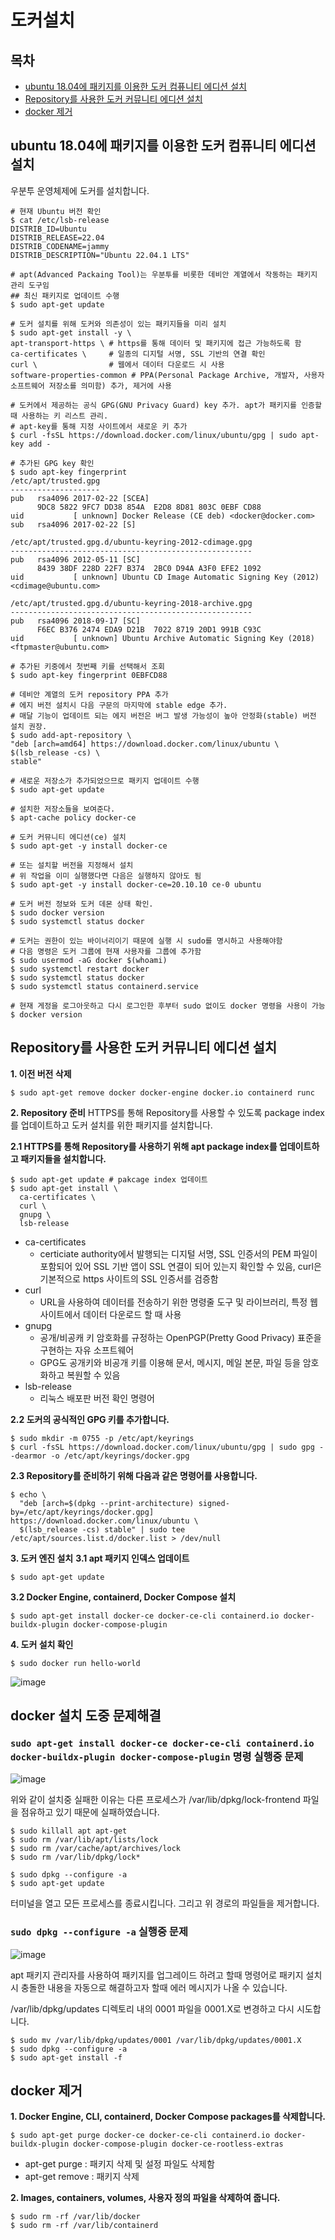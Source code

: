# 도커설치
## 목차
- [ubuntu 18.04에 패키지를 이용한 도커 컴퓨니티 에디션 설치](#ubuntu-18.04에-패키지를-이용한-도커-컴퓨니티-에디션-설치)
- [Repository를 사용한 도커 커뮤니티 에디션 설치](#Repository를-사용한-도커-커뮤니티-에디션-설치)
- [docker 제거](#docker-제거)

## ubuntu 18.04에 패키지를 이용한 도커 컴퓨니티 에디션 설치
우분투 운영체제에 도커를 설치합니다.

```shell
# 현재 Ubuntu 버전 확인
$ cat /etc/lsb-release
DISTRIB_ID=Ubuntu
DISTRIB_RELEASE=22.04
DISTRIB_CODENAME=jammy
DISTRIB_DESCRIPTION="Ubuntu 22.04.1 LTS"

# apt(Advanced Packaing Tool)는 우분투를 비롯한 데비안 계열에서 작동하는 패키지 관리 도구임
## 최신 패키지로 업데이트 수행
$ sudo apt-get update

# 도커 설치를 위해 도커와 의존성이 있는 패키지들을 미리 설치
$ sudo apt-get install -y \
apt-transport-https \ # https를 통해 데이터 및 패키지에 접근 가능하도록 함
ca-certificates \     # 일종의 디지털 서명, SSL 기반의 연결 확인
curl \                # 웹에서 데이터 다운로드 시 사용
software-properties-common # PPA(Personal Package Archive, 개발자, 사용자 소프트웨어 저장소를 의미함) 추가, 제거에 사용

# 도커에서 제공하는 공식 GPG(GNU Privacy Guard) key 추가. apt가 패키지를 인증할 때 사용하는 키 리스트 관리.
# apt-key를 통해 지정 사이트에서 새로운 키 추가
$ curl -fsSL https://download.docker.com/linux/ubuntu/gpg | sudo apt-key add -

# 추가된 GPG key 확인
$ sudo apt-key fingerprint
/etc/apt/trusted.gpg
--------------------
pub   rsa4096 2017-02-22 [SCEA]
      9DC8 5822 9FC7 DD38 854A  E2D8 8D81 803C 0EBF CD88
uid           [ unknown] Docker Release (CE deb) <docker@docker.com>
sub   rsa4096 2017-02-22 [S]

/etc/apt/trusted.gpg.d/ubuntu-keyring-2012-cdimage.gpg
------------------------------------------------------
pub   rsa4096 2012-05-11 [SC]
      8439 38DF 228D 22F7 B374  2BC0 D94A A3F0 EFE2 1092
uid           [ unknown] Ubuntu CD Image Automatic Signing Key (2012) <cdimage@ubuntu.com>

/etc/apt/trusted.gpg.d/ubuntu-keyring-2018-archive.gpg
------------------------------------------------------
pub   rsa4096 2018-09-17 [SC]
      F6EC B376 2474 EDA9 D21B  7022 8719 20D1 991B C93C
uid           [ unknown] Ubuntu Archive Automatic Signing Key (2018) <ftpmaster@ubuntu.com>

# 추가된 키중에서 첫번째 키를 선택해서 조회
$ sudo apt-key fingerprint 0EBFCD88

# 데비안 계열의 도커 repository PPA 추가
# 에지 버전 설치시 다음 구문의 마지막에 stable edge 추가.
# 매달 기능이 업데이트 되는 에지 버전은 버그 발생 가능성이 높아 안정화(stable) 버전 설치 권장.
$ sudo add-apt-repository \
"deb [arch=amd64] https://download.docker.com/linux/ubuntu \
$(lsb_release -cs) \
stable"

# 새로운 저장소가 추가되었으므로 패키지 업데이트 수행
$ sudo apt-get update

# 설치한 저장소들을 보여준다.
$ apt-cache policy docker-ce

# 도커 커뮤니티 에디션(ce) 설치
$ sudo apt-get -y install docker-ce

# 또는 설치할 버전을 지정해서 설치
# 위 작업을 이미 실행했다면 다음은 실행하지 않아도 됨
$ sudo apt-get -y install docker-ce=20.10.10 ce-0 ubuntu

# 도커 버전 정보와 도커 데몬 상태 확인.
$ sudo docker version
$ sudo systemctl status docker

# 도커는 권한이 있는 바이너리이기 때문에 실행 시 sudo를 명시하고 사용해야함
# 다음 명령은 도커 그룹에 현재 사용자를 그룹에 추가함
$ sudo usermod -aG docker $(whoami)
$ sudo systemctl restart docker
$ sudo systemctl status docker
$ sudo systemctl status containerd.service

# 현재 게정을 로그아웃하고 다시 로그인한 후부터 sudo 없이도 docker 명령을 사용이 가능
$ docker version
```

## Repository를 사용한 도커 커뮤니티 에디션 설치
**1. 이전 버전 삭제**
```shell
$ sudo apt-get remove docker docker-engine docker.io containerd runc
```

**2. Repository 준비**
HTTPS를 통해 Repository를 사용할 수 있도록 package index를 업데이트하고 도커 설치를 위한 패키지를 설치합니다.

**2.1 HTTPS를 통해 Repository를 사용하기 위해 apt package index를 업데이트하고 패키지들을 설치합니다.**
```shell
$ sudo apt-get update # pakcage index 업데이트
$ sudo apt-get install \
  ca-certificates \
  curl \
  gnupg \
  lsb-release
```
- ca-certificates
    - certiciate authority에서 발행되는 디지털 서명, SSL 인증서의 PEM 파일이 포함되어 있어 SSL 기반 앱이 SSL 연결이 되어 있는지 확인할 수 있음, curl은 기본적으로 https 사이트의 SSL 인증서를 검증함
- curl
    - URL을 사용하여 데이터를 전송하기 위한 명령줄 도구 및 라이브러리, 특정 웹사이트에서 데이터 다운로드 할 때 사용
- gnupg
    - 공개/비공캐 키 암호화를 규정하는 OpenPGP(Pretty Good Privacy) 표준을 구현하는 자유 소프트웨어
    - GPG도 공개키와 비공개 키를 이용해 문서, 메시지, 메일 본문, 파일 등을 암호화하고 복원할 수 있음
- lsb-release
    - 리눅스 배포판 버전 확인 명령어

**2.2 도커의 공식적인 GPG 키를 추가합니다.**
```shell
$ sudo mkdir -m 0755 -p /etc/apt/keyrings
$ curl -fsSL https://download.docker.com/linux/ubuntu/gpg | sudo gpg --dearmor -o /etc/apt/keyrings/docker.gpg
```

**2.3 Repository를 준비하기 위해 다음과 같은 명령어를 사용합니다.**
```shell
$ echo \
  "deb [arch=$(dpkg --print-architecture) signed-by=/etc/apt/keyrings/docker.gpg] https://download.docker.com/linux/ubuntu \
  $(lsb_release -cs) stable" | sudo tee /etc/apt/sources.list.d/docker.list > /dev/null
```

**3. 도커 엔진 설치**
**3.1 apt 패키지 인덱스 업데이트**
```shell
$ sudo apt-get update
```

**3.2 Docker Engine, containerd, Docker Compose 설치**
```shell
$ sudo apt-get install docker-ce docker-ce-cli containerd.io docker-buildx-plugin docker-compose-plugin
```

**4. 도커 설치 확인**
```
$ sudo docker run hello-world
```

![image](https://user-images.githubusercontent.com/33227831/220000716-2b047ddf-4971-4037-841c-50872419990d.png)

## docker 설치 도중 문제해결
### `sudo apt-get install docker-ce docker-ce-cli containerd.io docker-buildx-plugin docker-compose-plugin` 명령 실행중 문제

![image](https://user-images.githubusercontent.com/33227831/219998135-1d436258-4e6a-4c6e-9072-17c352ee256e.png)

위와 같이 설치중 실패한 이유는 다른 프로세스가 /var/lib/dpkg/lock-frontend 파일을 점유하고 있기 때문에 실패하였습니다.

```shell
$ sudo killall apt apt-get
$ sudo rm /var/lib/apt/lists/lock
$ sudo rm /var/cache/apt/archives/lock
$ sudo rm /var/lib/dpkg/lock*

$ sudo dpkg --configure -a
$ sudo apt-get update
```
터미널을 열고 모든 프로세스를 종료시킵니다. 그리고 위 경로의 파일들을 제거합니다.

### `sudo dpkg --configure -a` 실행중 문제
![image](https://user-images.githubusercontent.com/33227831/219999400-ee619d40-6b9c-469a-a75a-a4eedeceadc8.png)

apt 패키지 관리자를 사용하여 패키지를 업그레이드 하려고 할때 명령어로 패키지 설치 시 충돌한 내용을 자동으로 해결하고자 할때 에러 메시지가 나올 수 있습니다.

/var/lib/dpkg/updates 디렉토리 내의 0001 파일을 0001.X로 변경하고 다시 시도합니다.

```shell
$ sudo mv /var/lib/dpkg/updates/0001 /var/lib/dpkg/updates/0001.X
$ sudo dpkg --configure -a
$ sudo apt-get install -f
```

## docker 제거
**1. Docker Engine, CLI, containerd, Docker Compose packages를 삭제합니다.**
```shell
$ sudo apt-get purge docker-ce docker-ce-cli containerd.io docker-buildx-plugin docker-compose-plugin docker-ce-rootless-extras
```
- apt-get purge : 패키지 삭제 및 설정 파일도 삭제함
- apt-get remove : 패키지 삭제

**2. Images, containers, volumes, 사용자 정의 파일을 삭제하여 줍니다.**
```shell
$ sudo rm -rf /var/lib/docker
$ sudo rm -rf /var/lib/containerd
```